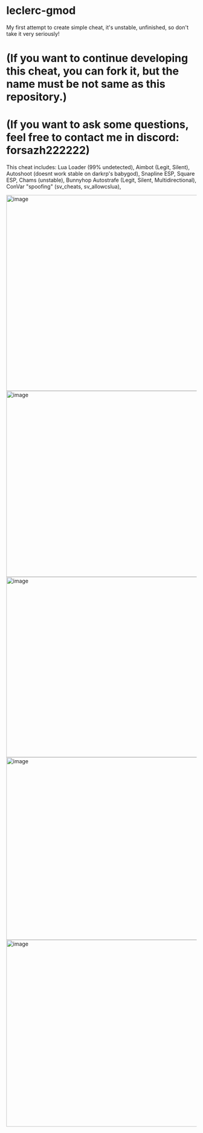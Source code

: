 # leclerc-gmod
My first attempt to create simple cheat, it's unstable, unfinished, so don't take it very seriously!

# (If you want to continue developing this cheat, you can fork it, but the name must be not same as this repository.)
# (If you want to ask some questions, feel free to contact me in discord: forsazh222222)

This cheat includes:
Lua Loader (99% undetected),
Aimbot (Legit, Silent),
Autoshoot (doesnt work stable on darkrp's babygod),
Snapline ESP,
Square ESP,
Chams (unstable),
Bunnyhop
Autostrafe (Legit, Silent, Multidirectional),
ConVar "spoofing" (sv_cheats, sv_allowcslua),

<img width="881" height="517" alt="image" src="https://github.com/user-attachments/assets/499d48c7-de3a-4ac0-b8e4-6949d75af7f3" />
<img width="840" height="491" alt="image" src="https://github.com/user-attachments/assets/98f873cc-ff56-4832-b6dd-fc37cf0f3420" />
<img width="861" height="476" alt="image" src="https://github.com/user-attachments/assets/03ea0984-a7f5-47e7-9295-3828d1163a05" />
<img width="878" height="482" alt="image" src="https://github.com/user-attachments/assets/b3a7d676-8dcc-4828-9a43-7307d7496607" />
<img width="829" height="493" alt="image" src="https://github.com/user-attachments/assets/7cac8840-0704-4301-b60a-a538cfedf538" />
